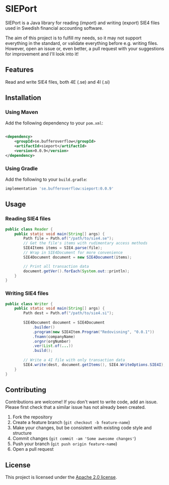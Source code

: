 # SIEPort

SIEPort is a Java library for reading (im*port*) and writing (ex*port*) SIE4 files used in Swedish financial accounting software.

The aim of this project is to fulfill my needs, so it may not support everything in the standard, or validate everything before e.g. writing files.
However, open an issue or, even better, a pull request with your suggestions for improvement and I'll look into it!

## Features

Read and write SIE4 files, both 4E (.se) and 4I (.si)

## Installation

### Using Maven

Add the following dependency to your `pom.xml`:

```xml

<dependency>
    <groupId>se.bufferoverflow</groupId>
    <artifactId>sieport</artifactId>
    <version>0.0.9</version>
</dependency>
```

### Using Gradle

Add the following to your `build.gradle`:

```gradle
implementation 'se.bufferoverflow:sieport:0.0.9'
```

## Usage

### Reading SIE4 files

```java
public class Reader {
    public static void main(String[] args) {
        Path file = Path.of("/path/to/sie4.se");
        // Get the file's items with rudimentary access methods 
        SIE4Items items = SIE4.parse(file);
        // Wrap in SIE4Document for more convenience
        SIE4Document document = new SIE4Document(items);

        // Print all transaction data
        document.getVer().forEach(System.out::println);
    }
}
```

### Writing SIE4 files

```java
public class Writer {
    public static void main(String[] args) {
        Path dest = Path.of("/path/to/sie4.si");
        
        SIE4Document document = SIE4Document
            .builder()
            .program(new SIE4Item.Program("Redovisning", "0.0.1"))
            .fnamn(companyName)
            .orgnr(orgNumber)
            .ver(List.of(...))
            .build();
        
        // Write a 4I file with only transaction data 
        SIE4.write(dest, document.getItems(), SIE4.WriteOptions.SIE4I);
    }
}
```

## Contributing

Contributions are welcome!
If you don't want to write code, add an issue.
Please first check that a similar issue has not already been created.

1. Fork the repository
2. Create a feature branch (`git checkout -b feature-name`)
3. Make your changes, but be consistent with existing code style and structure
4. Commit changes (`git commit -am 'Some awesome changes'`)
5. Push your branch (`git push origin feature-name`)
6. Open a pull request

## License

This project is licensed under the [Apache 2.0 license](LICENSE).

